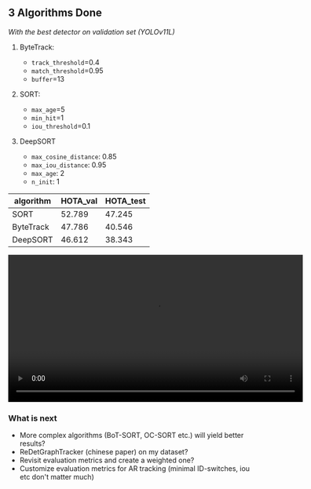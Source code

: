 <h2>3 Algorithms Done</h2>

*With the best detector on validation set (YOLOv11L)*

1. ByteTrack:
    - `track_threshold`=0.4
    - `match_threshold`=0.95
    - `buffer`=13

2. SORT:
    - `max_age`=5
    - `min_hit`=1
    - `iou_threshold`=0.1

3. DeepSORT
    - `max_cosine_distance`: 0.85
    - `max_iou_distance`: 0.95
    - `max_age`: 2
    - `n_init`: 1

|algorithm|HOTA_val|HOTA_test|
|---------|--------|---------|
|SORT     |52.789  |47.245   |
|ByteTrack|47.786  |40.546   |
|DeepSORT |46.612  |38.343   |


<video controls width="600">
  <source src="resources/13/test_all.mp4" type="video/mp4">
  Your browser does not support the video tag.
</video>

<h3>What is next</h3>

- More complex algorithms (BoT-SORT, OC-SORT etc.) will yield better results?
- ReDetGraphTracker (chinese paper) on my dataset?
- Revisit evaluation metrics and create a weighted one?
- Customize evaluation metrics for AR tracking (minimal ID-switches, iou etc don't matter much)